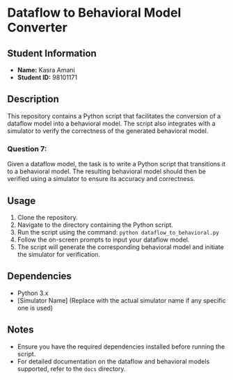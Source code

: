 # Dataflow to Behavioral Model Converter

## Student Information
- **Name:** Kasra Amani
- **Student ID:** 98101171

## Description
This repository contains a Python script that facilitates the conversion of a dataflow model into a behavioral model. The script also integrates with a simulator to verify the correctness of the generated behavioral model.

### Question 7:
Given a dataflow model, the task is to write a Python script that transitions it to a behavioral model. The resulting behavioral model should then be verified using a simulator to ensure its accuracy and correctness.

## Usage
1. Clone the repository.
2. Navigate to the directory containing the Python script.
3. Run the script using the command: `python dataflow_to_behavioral.py`
4. Follow the on-screen prompts to input your dataflow model.
5. The script will generate the corresponding behavioral model and initiate the simulator for verification.

## Dependencies
- Python 3.x
- [Simulator Name] (Replace with the actual simulator name if any specific one is used)

## Notes
- Ensure you have the required dependencies installed before running the script.
- For detailed documentation on the dataflow and behavioral models supported, refer to the `docs` directory.
